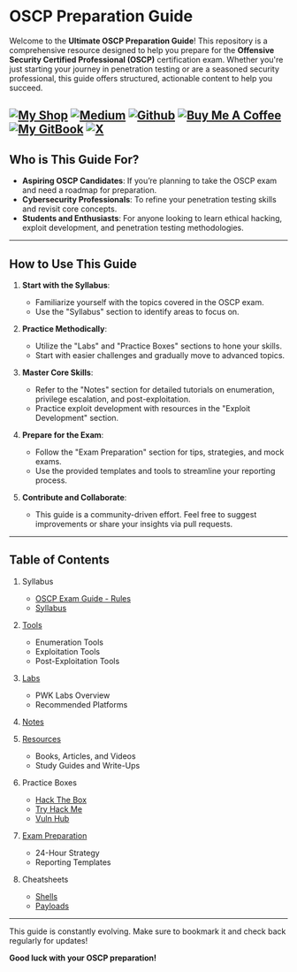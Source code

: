 # OSCP Preparation Guide

Welcome to the **Ultimate OSCP Preparation Guide**! This repository is a comprehensive resource designed to help you prepare for the **Offensive Security Certified Professional (OSCP)** certification exam. Whether you're just starting your journey in penetration testing or are a seasoned security professional, this guide offers structured, actionable content to help you succeed.

[![My Shop](https://img.shields.io/badge/My%20Shop-verylazytech-%23FFDD00?style=flat&logo=buy-me-a-coffee&logoColor=yellow)](https://buymeacoffee.com/verylazytech/extras)
[![Medium](https://img.shields.io/badge/Medium-%40verylazytech-%231572B6?style=flat&logo=medium&logoColor=white)](https://medium.com/@verylazytech)
[![Github](https://img.shields.io/badge/Github-verylazytech-%23181717?style=flat&logo=github&logoColor=white)](https://github.com/verylazytech)
[![Buy Me A Coffee](https://img.shields.io/badge/Buy%20Me%20A%20Coffee-verylazytech-%23FFDD00?style=flat&logo=buy-me-a-coffee&logoColor=yellow)](https://buymeacoffee.com/verylazytech)
[![My GitBook](https://img.shields.io/badge/My%20GitBook-VeryLazyTech-%23FFDD00?style=flat&logo=gitbook&logoColor=white)](https://www.verylazytech.com)
[![X](https://img.shields.io/twitter/url?url=https%3A%2F%2Fx.com%2Fverylazytech)](https://x.com/verylazytech)
---

## Who is This Guide For?
- **Aspiring OSCP Candidates**: If you’re planning to take the OSCP exam and need a roadmap for preparation.
- **Cybersecurity Professionals**: To refine your penetration testing skills and revisit core concepts.
- **Students and Enthusiasts**: For anyone looking to learn ethical hacking, exploit development, and penetration testing methodologies.

---

## How to Use This Guide
1. **Start with the Syllabus**:
   - Familiarize yourself with the topics covered in the OSCP exam.
   - Use the "Syllabus" section to identify areas to focus on.

2. **Practice Methodically**:
   - Utilize the "Labs" and "Practice Boxes" sections to hone your skills.
   - Start with easier challenges and gradually move to advanced topics.

3. **Master Core Skills**:
   - Refer to the "Notes" section for detailed tutorials on enumeration, privilege escalation, and post-exploitation.
   - Practice exploit development with resources in the "Exploit Development" section.

4. **Prepare for the Exam**:
   - Follow the "Exam Preparation" section for tips, strategies, and mock exams.
   - Use the provided templates and tools to streamline your reporting process.

5. **Contribute and Collaborate**:
   - This guide is a community-driven effort. Feel free to suggest improvements or share your insights via pull requests.

---

## Table of Contents
1. Syllabus
   - [OSCP Exam Guide - Rules](./Syllabus/OSCP-Exam-Guide.md)
   - [Syllabus](./Syllabus/Syllabus.md)
   
3. [Tools](./Tools%20/Essential-Tools.md)
   - Enumeration Tools
   - Exploitation Tools
   - Post-Exploitation Tools

4. [Labs](Labs/PWK-Labs-Guide.md)
   - PWK Labs Overview
   - Recommended Platforms

5. [Notes](./Notes/Taking-Notes.md)

6. [Resources](./Resources/Study-Resources.md)
   - Books, Articles, and Videos
   - Study Guides and Write-Ups

7. Practice Boxes
   - [Hack The Box](./Practice-Boxes/HackTheBox.md)
   - [Try Hack Me](./Practice-Boxes/TryHackMe.md)
   - [Vuln Hub](./Practice-Boxes/VulnHub.md)

8. [Exam Preparation](./Exam-Preparation/OSCP-Exam-Tips.md)
   - 24-Hour Strategy
   - Reporting Templates

9. Cheatsheets
   - [Shells](./Cheatsheets/Shells.md)
   - [Payloads](./Cheatsheets/Payloads.md)

---

This guide is constantly evolving. Make sure to bookmark it and check back regularly for updates!

**Good luck with your OSCP preparation!**
